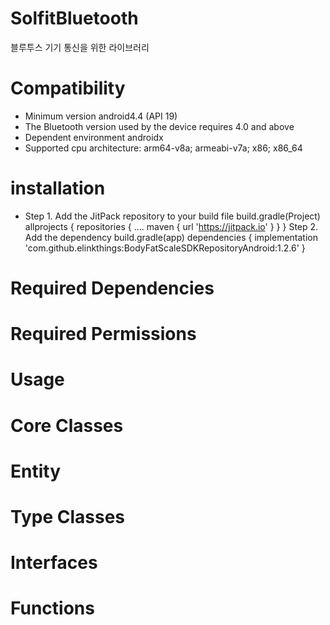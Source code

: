 # SolfitBluetooth
블루투스 기기 통신을 위한 라이브러리

# Compatibility
 * Minimum version android4.4 (API 19)
 * The Bluetooth version used by the device requires 4.0 and above
 * Dependent environment androidx
 * Supported cpu architecture: arm64-v8a; armeabi-v7a; x86; x86_64

# installation
 * Step 1. Add the JitPack repository to your build file
 build.gradle(Project)
     allprojects {
         repositories {
             ....
             maven { url 'https://jitpack.io' }
         }
     }
 Step 2. Add the dependency
 build.gradle(app)
     dependencies {
         implementation 'com.github.elinkthings:BodyFatScaleSDKRepositoryAndroid:1.2.6'
     }
     
# Required Dependencies

# Required Permissions

# Usage

# Core Classes

# Entity

# Type Classes

# Interfaces

# Functions
